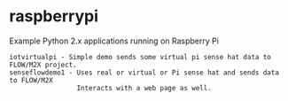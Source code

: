 # raspberrypi
Example Python 2.x applications running on Raspberry Pi

    iotvirtualpi - Simple demo sends some virtual pi sense hat data to FLOW/M2X project.
    senseflowdemo1 - Uses real or virtual or Pi sense hat and sends data to FLOW/M2X
                     Interacts with a web page as well.
